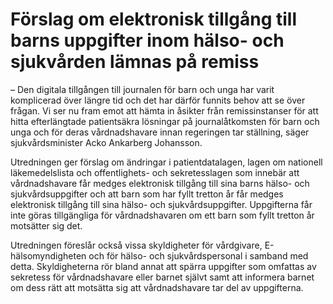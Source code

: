 # Förslag om elektronisk tillgång till barns uppgifter inom hälso- och sjukvården lämnas på remiss

– Den digitala tillgången till journalen för barn och unga har varit komplicerad över längre tid och det har därför funnits behov att se över frågan. Vi ser nu fram emot att hämta in åsikter från remissinstanser för att hitta efterlängtade patientsäkra lösningar på journalåtkomsten för barn och unga och för deras vårdnadshavare innan regeringen tar ställning, säger sjukvårdsminister Acko Ankarberg Johansson.

Utredningen ger förslag om ändringar i patientdatalagen, lagen om nationell läkemedelslista och offentlighets\- och sekretesslagen som innebär att vårdnadshavare får medges elektronisk tillgång till sina barns hälso\- och sjukvårdsuppgifter och att barn som har fyllt tretton år får medges elektronisk tillgång till sina hälso\- och sjukvårdsuppgifter. Uppgifterna får inte göras tillgängliga för vårdnadshavaren om ett barn som fyllt tretton år motsätter sig det.

Utredningen föreslår också vissa skyldigheter för vårdgivare, E\-hälsomyndigheten och för hälso\- och sjukvårdspersonal i samband med detta. Skyldigheterna rör bland annat att spärra uppgifter som omfattas av sekretess för vårdnadshavare eller barnet självt samt att informera barnet om dess rätt att motsätta sig att vårdnadshavare tar del av uppgifterna.
